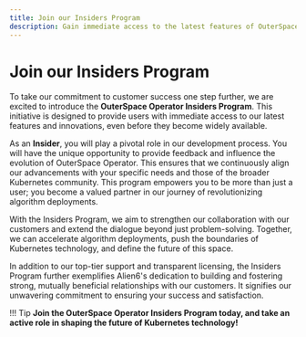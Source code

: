 ```yaml
---
title: Join our Insiders Program
description: Gain immediate access to the latest features of OuterSpace Operator.
---
```


# Join our Insiders Program

To take our commitment to customer success one step further, we are excited to introduce the __OuterSpace Operator Insiders Program__. This initiative is designed to provide users with immediate access to our latest features and innovations, even before they become widely available.

As an __Insider__, you will play a pivotal role in our development process. You will have the unique opportunity to provide feedback and influence the evolution of OuterSpace Operator. This ensures that we continuously align our advancements with your specific needs and those of the broader Kubernetes community. This program empowers you to be more than just a user; you become a valued partner in our journey of revolutionizing algorithm deployments.

With the Insiders Program, we aim to strengthen our collaboration with our customers and extend the dialogue beyond just problem-solving. Together, we can accelerate algorithm deployments, push the boundaries of Kubernetes technology, and define the future of this space.

In addition to our top-tier support and transparent licensing, the Insiders Program further exemplifies Alien6's dedication to building and fostering strong, mutually beneficial relationships with our customers. It signifies our unwavering commitment to ensuring your success and satisfaction.

!!! Tip 
    __Join the OuterSpace Operator Insiders Program today, and take an active role in shaping the future of Kubernetes technology!__
